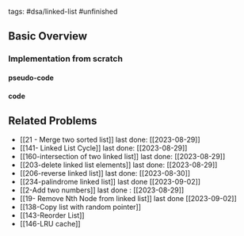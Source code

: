 tags: #dsa/linked-list #unfinished 
## Basic Overview

### Implementation from scratch
#### pseudo-code

#### code

## Related Problems
- [[21 - Merge two sorted list]] last done: [[2023-08-29]]
- [[141- Linked List Cycle]] last done: [[2023-08-29]]
- [[160-intersection of two linked list]] last done: [[2023-08-29]]
- [[203-delete linked list elements]] last done: [[2023-08-29]]
- [[206-reverse linked list]] last done: [[2023-08-30]]
- [[234-palindrome linked list]] last done [[2023-09-02]]
- [[2-Add two numbers]] last done : [[2023-08-29]]
- [[19- Remove Nth Node from linked list]] last done [[2023-09-02]]
- [[138-Copy list with random pointer]]
- [[143-Reorder List]]
- [[146-LRU cache]]


